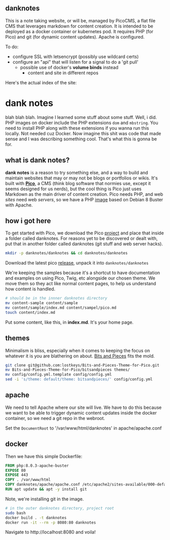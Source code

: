 ## danknotes

This is a note taking website, or will be, managed by PicoCMS, a flat file CMS that leverages markdown for content creation. It is intended to be deployed as a docker container or kubernetes pod. It requires PHP (for Pico) and git (for dynamic content updates). Apache is configured.

To do:

- configure SSL with letsencrypt (possibly use wildcard certs)
- configure an "api" that will listen for a signal to do a 'git pull'
  - possible use of docker's **volume binds** instead
    - content and site in different repos

Here's the actual index of the site:

# dank notes

blah blah blah. Imagine I learned some stuff about some stuff. Well, i did. PHP images on docker include the PHP extensions `dom` and `mbstring`. You need to install PHP along with these extensions if you wanna run this locally. Not needed cuz Docker. Now imagine this shit was code that made sense and I was describing something cool. That's what this is gonna be for.

## what is dank notes?

**dank notes** is a reason to try something else, and a way to build and maintain websites that may or may not be blogs or portfolios or wikis. It's built with [**Pico**](http://picocms.org/), a CMS (think blog software that normies use, except it seems designed for us nerds), but the cool thing is Pico just uses Markdown as the main driver of content creation. Pico needs PHP, and web _sites_ need web _servers_, so we have a PHP [image](https://github.com/docker-library/php/blob/64811791f0682262478d73514819908fcfe73d7f/8.0/buster/apache/Dockerfile) based on Debian 8 Buster with Apache.

## how i got here

To get started with Pico, we download the Pico [project](https://github.com/picocms/Pico) and place that inside a folder called danknotes. For reasons yet to be discovered or dealt with, put that in another folder called danknotes (git stuff and web server hacks).

```bash
mkdir -p danknotes/danknotes && cd danknotes/danknotes
```

Download the latest pico [release](https://github.com/picocms/Pico/releases/tag/v2.1.4), unpack it into `danknotes/danknotes`

We're keeping the samples because it's a shortcut to have documentation and examples on using Pico, Twig, etc alongside our chosen theme. We move them so they act like normal content pages, to help us understand how content is handled.

```bash
# should be in the innner danknotes directory
mv content-sample content/sample
mv content/sample/index.md content/sampel/pico.md
touch content/index.md
```

Put some content, like this, in **index.md**. It's your home page.

## themes

Minimalism is bliss, especially when it comes to keeping the focus on whatever it is you are blathering on about. [Bits and Pieces](https://github.com/lostkeys/Bits-and-Pieces-Theme-for-Pico) fits the mold.

```bash
git clone git@github.com:lostkeys/Bits-and-Pieces-Theme-for-Pico.git
mv Bits-and-Pieces-Theme-for-Pico/bitsandpieces themes/
mv config/config.yml.template config/config.yml
sed -i 's/theme: default/theme: bitsandpieces/' config/config.yml
```

## apache

We need to tell Apache where our site will live. We have to do this because we want to be able to trigger dynamic content updates inside the docker container, so we need a git repo in the webroot.

Set the `DocumentRoot` to '/var/www/html/danknotes' in apache/apache.conf

## docker

Then we have this simple Dockerfile:

```Dockerfile
FROM php:8.0.3-apache-buster
EXPOSE 80
EXPOSE 443
COPY . /var/www/html
COPY danknotes/apache/apache.conf /etc/apache2/sites-available/000-default.conf
RUN apt update && apt -y install git
```

Note, we're installing git in the image.

```bash
# in the outer danknotes directory, project root
sudo bash
docker build . -t danknotes
docker run -it --rm -p 8080:80 danknotes
```

Navigate to http://localhost:8080 and voila!
